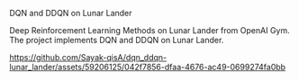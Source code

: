 DQN and DDQN on Lunar Lander


Deep Reinforcement Learning Methods on Lunar Lander from OpenAI Gym. 
The project implements DQN and DDQN on Lunar Lander.


https://github.com/Sayak-qisA/dqn_ddqn-lunar_lander/assets/59206125/042f7856-dfaa-4676-ac49-0699274fa0bb


